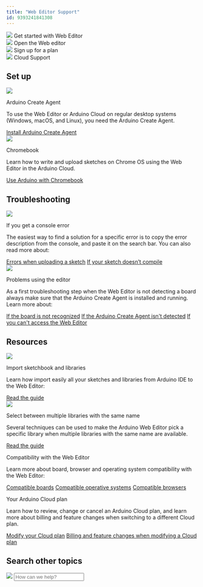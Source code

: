 ```yaml
---
title: "Web Editor Support"
id: 9393241841308
---
```


<div class="actions-wrapper">
  <div class="actions-item">
    <img src="https://content.arduino.cc/assets/hc-code.svg">
    <a id="keep" href="https://docs.arduino.cc/arduino-cloud/getting-started/getting-started-web-editor"></a>
    <span class="link-up-right">Get started with Web Editor</span>
  </div>
  <div class="actions-item">
    <img src="https://content.arduino.cc/assets/hc-web-editor.svg">
    <a id="keep" href="https://create.arduino.cc/editor"></a>
    <span class="link-external">Open the Web editor</span>
  </div>
  <div class="actions-item">
    <a id="keep" href="https://support.arduino.cc/hc/en-us/articles/360016416280-Sign-up-for-an-Arduino-Cloud-plan"></a>
    <img src="https://content.arduino.cc/assets/hc-toolbox.svg">
    <span class="link-chevron-right">Sign up for a plan</span>
  </div>
  <div class="actions-item">
    <img src="https://content.arduino.cc/assets/hc-arduino-cloud-hub.svg">
    <a id="keep" href="https://support.arduino.cc/hc/en-us/articles/9347128757660"></a>
    <span class="link-chevron-right">Cloud Support</span>
  </div>
</div>
<h2 id="h_01HD24V9JT7VKKZCX3A4TT4NN3" class="center hub">Set up</h2>
<div class="info-wrapper">
  <div class="info-item">
    <img src="https://content.arduino.cc/assets/hc-create-agent.svg">
    <p class="info-title">Arduino Create Agent</p>
    <p>
      To use the Web Editor or Arduino Cloud on regular desktop systems (Windows,
      macOS, and Linux), you need the Arduino Create Agent.
    </p>
    <a class="link-chevron-right" href="https://support.arduino.cc/hc/en-us/articles/360014869820-Install-the-Arduino-Create-Agent">Install Arduino Create Agent</a>
  </div>
  <div class="info-item">
    <img src="https://content.arduino.cc/assets/hc-laptop.svg">
    <p class="info-title">Chromebook</p>
    <p>
      Learn how to write and upload sketches on Chrome OS using the Web Editor
      in the Arduino Cloud.
    </p>
    <a class="link-chevron-right" href="https://support.arduino.cc/hc/en-us/articles/360016495639-Use-Arduino-with-Chromebook">Use Arduino with Chromebook</a>
  </div>
</div>
<h2 id="h_01HD21Q0JX5MHGQ2WAJD7ZND9B" class="center hub">Troubleshooting</h2>
<div class="info-wrapper">
  <div class="info-item">
    <img src="https://content.arduino.cc/assets/hc-text-clean.svg">
    <p class="info-title">If you get a console error</p>
    <p>
      The easiest way to find a solution for a specific error is to copy the
      error description from the console, and paste it on the search bar. You
      can also read more about:
    </p>
    <a class="link-chevron-right" href="https://support.arduino.cc/hc/en-us/articles/4403365313810-Errors-when-uploading-a-sketch">Errors when uploading a sketch</a>
    <a class="link-chevron-right" href="https://support.arduino.cc/hc/en-us/articles/4402764401554-Compilation-errors-when-uploading">If your sketch doesn’t compile</a>
  </div>
  <div class="info-item">
    <img src="https://content.arduino.cc/assets/hc-USB.svg">
    <p class="info-title">Problems using the editor</p>
    <p>
      As a first troubleshooting step when the Web Editor is not detecting
      a board always make sure that the Arduino Create Agent is installed and
      running. Learn more about:
    </p>
    <a class="link-chevron-right" href="https://support.arduino.cc/hc/en-us/articles/360018131160-If-your-board-is-not-detected-by-Arduino-Web-Editor">If the board is not recognized</a>
    <a class="link-chevron-right" href="https://support.arduino.cc/hc/en-us/articles/360016466600-If-the-Arduino-Create-Agent-isn-t-detected">If the Arduino Create Agent isn't detected</a>
    <a class="link-chevron-right" href="https://support.arduino.cc/hc/en-us/articles/8825427680796-If-you-can-t-access-the-Web-Editor">If you can't access the Web Editor</a>
  </div>
</div>
<h2 id="h_01HD21Q0JXNFAQB70C4BB6DTAZ" class="center hub">Resources</h2>
<div class="info-wrapper">
  <div class="info-item">
    <img src="https://content.arduino.cc/assets/hc-library.svg">
    <p class="info-title">Import sketchbook and libraries</p>
    <p>
      Learn how import easily all your sketches and libraries from Arduino
      IDE to the Web Editor:
    </p>
    <a class="link-chevron-right" href="https://support.arduino.cc/hc/en-us/articles/360011890519-Import-your-sketchbook-and-libraries-to-the-Web-Editor">Read the guide</a>
  </div>
  <div class="info-item">
    <img src="https://content.arduino.cc/assets/hc-library.svg">
    <p class="info-title">Select between multiple libraries with the same name</p>
    <p>
      Several techniques can be used to make the Arduino Web Editor pick a specific library when multiple libraries with the same name are available.
    </p>
    <a class="link-chevron-right" href="https://support.arduino.cc/hc/en-us/articles/4405884552594-Selecting-between-multiple-libraries-with-the-same-name">Read the guide</a>
  </div>
  <div class="info-item ">
    <p class="info-title">Compatibility with the Web Editor</p>
    <p>
      Learn more about board, browser and operating system compatibility with
      the Web Editor:
    </p>
    <a class="link-chevron-right" href="https://support.arduino.cc/hc/en-us/articles/360014779899-Which-boards-can-be-used-with-the-Web-editor-on-Chromebook-">Compatible boards</a>
    <a class="link-chevron-right" href="https://support.arduino.cc/hc/en-us/articles/4402082543378-What-Operating-Systems-are-supported-by-the-Web-Editor-">Compatible operative systems</a>
    <a class="link-chevron-right" href="https://support.arduino.cc/hc/en-us/articles/360020454099-What-browsers-are-supported-by-the-Web-Editor-">Compatible browsers</a>
  </div>
  <div class="info-item ">
    <p class="info-title ">Your Arduino Cloud plan</p>
    <p>
      Learn how to review, change or cancel an Arduino Cloud plan, and learn
      more about billing and feature changes when switching to a different
      Cloud plan.
    </p>
    <a class="link-chevron-right" href="https://support.arduino.cc/hc/en-us/articles/4401881299090-Review-change-or-cancel-your-Arduino-Cloud-plan">Modify your Cloud plan</a>
    <a class="link-chevron-right" href="https://support.arduino.cc/hc/en-us/articles/4401874211730-Billing-and-feature-changes-when-switching-to-a-different-Cloud-plan">Billing and feature changes when modifying a Cloud plan</a>
  </div>
</div>
<h2 id="h_01HD21Q0JX4JY6B1FJVPJ28540" class="center hub">Search other topics</h2>
<div class="search">
  <form class="search search-full" role="search" data-search="" data-instant="true" autocomplete="off" action="/hc/en-us/search" accept-charset="UTF-8" method="get">
    <img class="search-icon" src="https://content.arduino.cc/assets/hc-search.svg">
    <input name="utf8" type="hidden" value="✓" autocomplete="off"><input id="query" role="combobox" type="search" name="query" placeholder="How can we help?" autocomplete="off" aria-label="Search" aria-autocomplete="both" aria-expanded="false" aria-owns="2a88cedd-5eb4-4ed7-bdf9-834d77880f1c">
  </form>
</div>

